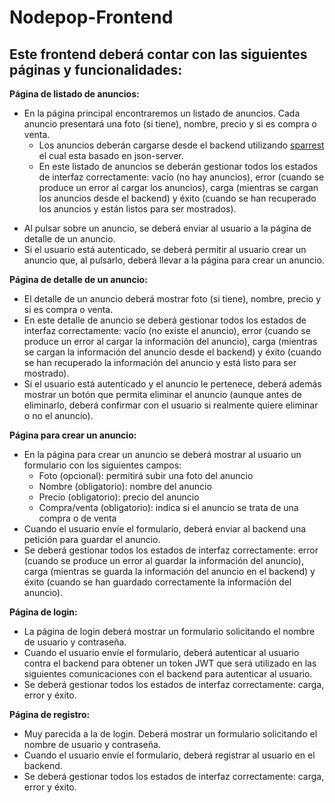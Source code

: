 # Nodepop-Frontend

## Este frontend deberá contar con las siguientes páginas y funcionalidades:

**Página de listado de anuncios:**

- En la página principal encontraremos un listado de anuncios. Cada anuncio presentará una foto (si tiene), nombre, precio y si es compra o venta.
  - Los anuncios deberán cargarse desde el backend utilizando [sparrest](https://github.com/kasappeal/sparrest.js) el cual esta basado en json-server.
  * En este listado de anuncios se deberán gestionar todos los estados de interfaz
    correctamente: vacío (no hay anuncios), error (cuando se produce un error al cargar
    los anuncios), carga (mientras se cargan los anuncios desde el backend) y éxito
    (cuando se han recuperado los anuncios y están listos para ser mostrados).

* Al pulsar sobre un anuncio, se deberá enviar al usuario a la página de detalle de un anuncio.
* Si el usuario está autenticado, se deberá permitir al usuario crear un anuncio que, al pulsarlo, deberá llevar a la página para crear un anuncio.

**Página de detalle de un anuncio:**

- El detalle de un anuncio deberá mostrar foto (si tiene), nombre, precio y si es compra o venta.
- En este detalle de anuncio se deberá gestionar todos los estados de interfaz
  correctamente: vacío (no existe el anuncio), error (cuando se produce un error al cargar la información del anuncio), carga (mientras se cargan la información del anuncio desde el backend) y éxito (cuando se han recuperado la información del anuncio y está listo para ser mostrado).
- Si el usuario está autenticado y el anuncio le pertenece, deberá además mostrar un botón que permita eliminar el anuncio (aunque antes de eliminarlo, deberá confirmar con el usuario si realmente quiere eliminar o no el anuncio).

**Página para crear un anuncio:**

- En la página para crear un anuncio se deberá mostrar al usuario un formulario con los
  siguientes campos:
  - Foto (opcional): permitirá subir una foto del anuncio
  - Nombre (obligatorio): nombre del anuncio
  - Precio (obligatorio): precio del anuncio
  - Compra/venta (obligatorio): indica si el anuncio se trata de una compra o de venta
- Cuando el usuario envíe el formulario, deberá enviar al backend una petición para guardar el anuncio.
- Se deberá gestionar todos los estados de interfaz correctamente: error (cuando se produce un error al guardar la información del anuncio), carga (mientras se guarda la información del anuncio en el backend) y éxito (cuando se han guardado correctamente la información del anuncio).

**Página de login:**

- La página de login deberá mostrar un formulario solicitando el nombre de usuario y
  contraseña.
- Cuando el usuario envíe el formulario, deberá autenticar al usuario contra el backend para obtener un token JWT que será utilizado en las siguientes comunicaciones con el backend para autenticar al usuario.
- Se deberá gestionar todos los estados de interfaz correctamente: carga, error y éxito.

**Página de registro:**

- Muy parecida a la de login. Deberá mostrar un formulario solicitando el nombre de usuario y contraseña.
- Cuando el usuario envíe el formulario, deberá registrar al usuario en el backend.
- Se deberá gestionar todos los estados de interfaz correctamente: carga, error y éxito.
